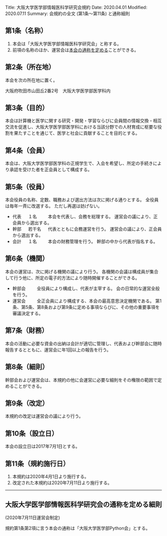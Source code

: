 Title: 大阪大学医学部情報医科学研究会規約 
Date: 2020.04.01
Modified: 2020.07.11
Summary: 会規約の全文 (第1条〜第11条) と通称細則

## 第1条（名称）<span id="article-1"></span>
1. 本会は「大阪大学医学部情報医科学研究会」と称する。
2. 前項の名称のほか、運営会は[本会の通称を定める](#common-name)ことができる。

## 第2条（所在地）<span id="article-2"></span>
本会を次の所在地に置く。

大阪府吹田市山田丘2番2号　大阪大学医学部医学科内

## 第3条（目的）<span id="article-3"></span>
本会は計算機と医学に関する研究・開発・学習ならびに会員間の情報交換・相互交流を促進し、大阪大学医学部医学科における当該分野での人材育成に枢要な役割を果たすことを通じて、医学と社会に貢献することを目的とする。

## 第4条（会員）<span id="article-4"></span>
本会は、大阪大学医学部医学科の正規学生で、入会を希望し、所定の手続きにより承認を受けた者を正会員として構成する。

## 第5条（役員）<span id="article-5"></span>
本会役員の名称、定数、職務および選出方法は次に掲げる通りとする。
全役員は毎年一斉に改選する。
ただし再選は妨げない。

- 代表
&emsp;
１名
&emsp;&emsp;
本会を代表し、会務を総理する。
運営会の議により、正会員から選出する。
- 幹部
&emsp;
若干名
&emsp;
代表とともに会務運営を行う。
運営会の議により、正会員から選出する。
- 会計
&emsp;
１名
&emsp;&emsp;
本会の財務管理を行う。
幹部の中から代表が指名する。

## 第6条（機関）<span id="article-6"></span>
本会の運営は、次に掲げる機関の議により行う。
各機関の会議は構成員が集合して行う他に、所定の電子的方法により随時開催することができる。

- 幹部会
&emsp;&emsp;
全役員により構成し、代表が主宰する。
会の日常的な運営全般を行う。
- 運営会
&emsp;&emsp;
全正会員により構成する、本会の最高意思決定機関である。
第1条、第5条、第8条および第9条に定める事項ならびに、その他の重要事項を審議決定する。

## 第7条（財務）<span id="article-7"></span>
本会の活動に必要な資金の出納は会計が適切に管理し、代表および幹部会に随時報告するとともに、運営会に年1回以上の報告を行う。 

## 第8条（細則）<span id="article-8"></span>
幹部会および運営会は、本規約の他に会運営に必要な細則をその権限の範囲で定めることができる。 

## 第9条（改定）<span id="article-9"></span>
本規約の改定は運営会の議により行う。

## 第10条（設立日）<span id="article-10"></span>
本会の設立日は2017年7月1日とする。 

## 第11条（規約施行日）<span id="article-11"></span>
1. 本規約は2020年4月1日より施行する。
2. 改定された本規約は2020年7月11日より施行する。

---
## 大阪大学医学部情報医科学研究会の通称を定める細則<span id="common-name"></span>
(2020年7月11日運営会制定)

規約第1条第2項に言う本会の通称は「大阪大学医学部Python会」とする。
